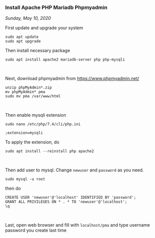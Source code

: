 ### **Install Apache PHP Mariadb Phpmyadmin**
_Sunday, May 10, 2020_


First update and upgrade your system
```
sudo apt update
sudo apt upgrade
```

Then install necessary package
```
sudo apt install apache2 mariadb-server php php-mysqli
```
<br>

Next, download phpmyadmin from <https://www.phpmyadmin.net/>
```
unzip phpMyAdmin*.zip
mv phpMyAdmin* pma
sudo mv pma /var/www/html
```
<br>

Then enable mysqli extension
```
sudo nano /etc/php/7.4/cli/php.ini

;extension=mysqli
```

To apply the extension, do
```
sudo apt install --reinstall php apache2
```
<br>

Then add user to mysql. Change `newuser` and `password` as you need. 
```
sudo mysql -u root
```
then do
```
CREATE USER 'newuser'@'localhost' IDENTIFIED BY 'password';
GRANT ALL PRIVILEGES ON * . * TO 'newuser'@'localhost';
\q
```
<br>

Last, open web browser and fill with `localhost/pma` and type username password you create last time